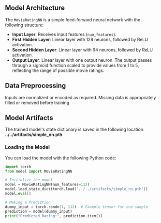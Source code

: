 ## Model Architecture
The `MovieRatingNN` is a simple feed-forward neural network with the following structure:
- **Input Layer**: Receives input features (`num_features`).
- **First Hidden Layer**: Linear layer with 128 neurons, followed by ReLU activation.
- **Second Hidden Layer**: Linear layer with 64 neurons, followed by ReLU activation.
- **Output Layer**: Linear layer with one output neuron. The output passes through a sigmoid function scaled to provide values from 1 to 5, reflecting the range of possible movie ratings.

## Data Preprocessing
Inputs are normalized or encoded as required. Missing data is appropriately filled or removed before training.

## Model Artifacts
The trained model's state dictionary is saved in the following location:
**../../artifacts/simple_nn.pth**

### Loading the Model
You can load the model with the following Python code:
```python
import torch
from model import MovieRatingNN

# Initialize the model
model = MovieRatingNN(num_features=112)
model.load_state_dict(torch.load('../../artifacts/simple_nn.pth'))
model.eval()

# Making a Prediction
dummy_input = torch.randn(1, 112)  # Example tensor for one sample
prediction = model(dummy_input)
print("Predicted Rating:", prediction.item())